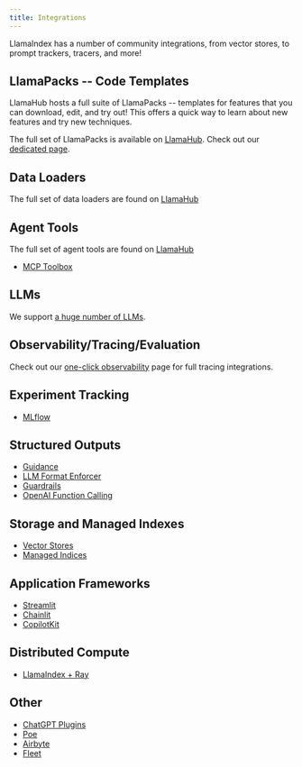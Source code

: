 ```yaml
---
title: Integrations
---
```


LlamaIndex has a number of community integrations, from vector stores, to prompt trackers, tracers, and more!

## LlamaPacks -- Code Templates

LlamaHub hosts a full suite of LlamaPacks -- templates for features that you can download, edit, and try out! This offers a quick way to learn about new features and try new techniques.

The full set of LlamaPacks is available on [LlamaHub](https://llamahub.ai/). Check out our [dedicated page](/python/framework/community/llama_packs).

## Data Loaders

The full set of data loaders are found on [LlamaHub](https://llamahub.ai/)

## Agent Tools

The full set of agent tools are found on [LlamaHub](https://llamahub.ai/)

- [MCP Toolbox](/python/examples/tools/mcp_toolbox)

## LLMs

We support [a huge number of LLMs](/python/framework/module_guides/models/llms/modules).

## Observability/Tracing/Evaluation

Check out our [one-click observability](/python/framework/module_guides/observability) page
for full tracing integrations.

## Experiment Tracking

- [MLflow](/python/examples/observability/mlflow)

## Structured Outputs

- [Guidance](/python/framework/community/integrations/guidance)
- [LLM Format Enforcer](/python/framework/community/integrations/lmformatenforcer)
- [Guardrails](/python/examples/output_parsing/guardrailsdemo)
- [OpenAI Function Calling](/python/examples/output_parsing/openai_pydantic_program)

## Storage and Managed Indexes

- [Vector Stores](/python/framework/community/integrations/vector_stores)
- [Managed Indices](/python/framework/community/integrations/managed_indices)

## Application Frameworks

- [Streamlit](https://blog.streamlit.io/build-a-chatbot-with-custom-data-sources-powered-by-llamaindex/)
- [Chainlit](https://docs.chainlit.io/integrations/llama-index)
- [CopilotKit](https://docs.copilotkit.ai/llamaindex/quickstart)

## Distributed Compute

- [LlamaIndex + Ray](https://www.anyscale.com/blog/build-and-scale-a-powerful-query-engine-with-llamaindex-ray)

## Other

- [ChatGPT Plugins](/python/framework/community/integrations/chatgpt_plugins)
- [Poe](https://github.com/poe-platform/poe-protocol/tree/main/llama_poe)
- [Airbyte](https://airbyte.com/tutorials/airbyte-and-llamaindex-elt-and-chat-with-your-data-warehouse-without-writing-sql)
- [Fleet](/python/framework/community/integrations/fleet_libraries_context)
